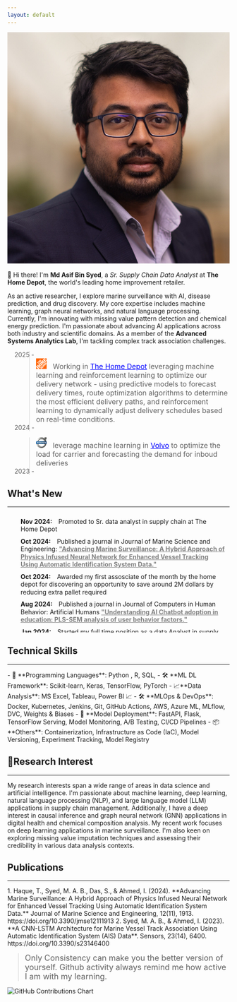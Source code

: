 ```yaml
---
layout: default
---
```


<img class="profile-picture" src="asif_headshot.webp" >

👋 Hi there! I'm **Md Asif Bin Syed**, a *Sr. Supply Chain Data Analyst* at **The Home Depot**, the world's leading home improvement retailer. 

As an active researcher, I explore marine surveillance with AI, disease prediction, and drug discovery. My core expertise includes machine learning, graph neural networks, and natural language processing. Currently, I'm innovating with missing value pattern detection and chemical energy prediction. I'm passionate about advancing AI applications across both industry and scientific domains. As a member of the **Advanced Systems Analytics Lab**, I'm tackling complex track association challenges.


<blockquote style="margin-left: 3.5em;">
    <div style="display: flex; align-items: left; margin-left: -3.5em;">2025 - </div>
    <img src="the-home-depot.png" alt="Employer 1" style="width: 24px; height: 24px; margin-right: 10px;">
  <font size="3"> Working in <a href="https://www.homedepot.com" style="color: blue;">The Home Depot</a> leveraging machine learning and reinforcement learning to optimize our delivery network - using predictive models to forecast delivery times, route optimization algorithms to determine the most efficient delivery paths, and reinforcement learning to dynamically adjust delivery schedules based on real-time conditions.</font>
 <div style="display: flex; align-items: left; margin-left: -3.5em;">2024 - </div>
</blockquote>

<blockquote style="margin-left: 3.5em;">
    <img src="volvo.svg" alt="Employer 1" style="width: 24px; height: 24px; margin-right: 10px;">
  <font size="3">leverage machine learning in <a href="https://www.homedepot.com" style="color: blue;">Volvo</a>  to optimize the  load for carrier  and forecasting the demand for inboud deliveries</font>
 <div style="display: flex; align-items: left; margin-left: -3.5em;">2023 - </div>
</blockquote>

<h2> What's New </h2>
<hr>
<div style="max-height: 250px; overflow-y: auto; padding: 10px;  line-height: 1.25;">
    <ul style="padding-left: 20px; margin: 0;">
        <li style="list-style-type: none; margin-bottom: 10px;">
            <span style="font-weight: bold; margin-right: 10px;">Nov 2024:</span>
            <span>Promoted to  Sr. data analyst in supply chain at The Home Depot</span>
        </li>
        <li style="list-style-type: none; margin-bottom: 10px;">
            <span style="font-weight: bold; margin-right: 10px;">Oct 2024:</span>
            <span>Published a journal in Journal of Marine Science and Engineering: <a href="https://www.mdpi.com/2077-1312/12/11/1913" style="color: gray ;"><b>"Advancing Marine Surveillance: A Hybrid Approach of Physics Infused Neural Network for Enhanced Vessel Tracking Using Automatic Identification System Data."</b></a></span>
        </li>
        <li style="list-style-type: none; margin-bottom: 10px;">
            <span style="font-weight: bold; margin-right: 10px;">Oct 2024:</span>
            <span>Awarded my first assosciate of the month by the home depot for discovering an opportunity to save around 2M dollars by reducing extra pallet required </span>
        </li>
        <li style="list-style-type: none; margin-bottom: 10px;">
            <span style="font-weight: bold; margin-right: 10px;">Aug 2024:</span>
            <span>Published a journal in Journal of Computers in Human Behavior: Artificial Humans <a href="https://www.sciencedirect.com/science/article/pii/S2949882124000586" style="color: gray;"><b>"Understanding AI Chatbot adoption in education: PLS-SEM analysis of user behavior factors."</b></a></span>
        </li>
        <li style="list-style-type: none; margin-bottom: 10px;">
            <span style="font-weight: bold; margin-right: 10px;">Jan 2024:</span>
            <span>Started my full time position as a data Analyst in supply chain at The Home Depot</span>
        </li>
        <li style="list-style-type: none; margin-bottom: 10px;">
            <span style="font-weight: bold; margin-right: 10px;">Dec 2023:</span>
            <span>Presented a paper on <a href="https://ieeexplore.ieee.org/abstract/document/10465079" style="color: gray;"><b>"Investigation of Polycystic Ovary Syndrome (PCOS) Diagnosis Using Machine Learning Approaches"</b></a> and <a href="https://ieeexplore.ieee.org/abstract/document/10441152" style="color: gray;"><b>"A Deep Learning Approach for Satellite and Debris Detection: YOLO in Action"</b></a> at the 2023 5th International Conference on Sustainable Technologies for Industry 5.0 (STI).</span>
        </li>
        <li style="list-style-type: none; margin-bottom: 10px;">
            <span style="font-weight: bold; margin-right: 10px;">Dec 2023:</span>
            <span>Presented a paper on <a href="https://ieeexplore.ieee.org/abstract/document/10441258" style="color: gray;"><b>"Pediatric Bone Age Prediction Using Deep Learning"</b></a> and <a href="https://ieeexplore.ieee.org/abstract/document/10464397" style="color: gray;"><b>"Federated Learning in Manufacturing: A Systematic Review and Pathway to Industry 5.0"</b></a> at the 2023 26th International Conference on Computer and Information Technology (ICCIT).</span>
        </li>
        <li style="list-style-type: none; margin-bottom: 10px;">
            <span style="font-weight: bold; margin-right: 10px;">Dec 2023:</span>
            <span>Completed my Masters in Industrial Engineering and submitted my theisis on  <a href="https://researchrepository.wvu.edu/cgi/viewcontent.cgi?article=12915&context=etd" style="color: gray;"><b>"Spatio-Temporal Deep Learning Approaches for Addressing Track Association Problem using Automatic Identification System (AIS) Data"</b></a></span>
        </li>
        <li style="list-style-type: none; margin-bottom: 10px;">
            <span style="font-weight: bold; margin-right: 10px;">July 2023:</span>
            <span>Awarded "Idea of the Month" at Volvo Truck for implementing Power Automate and AI to extract invoice data, saving $200k.</span>
        </li>
        <li style="list-style-type: none; margin-bottom: 10px;">
            <span style="font-weight: bold; margin-right: 10px;">July 2023:</span>
            <span>Published a journal in MDPI Sensors: <a href="https://www.mdpi.com/1424-8220/23/14/6400" style="color: gray;"><b>"A CNN-LSTM Architecture for Marine Vessel Track Association Using AIS Data."</b></a></span>
        </li>
        <li style="list-style-type: none; margin-bottom: 10px;">
            <span style="font-weight: bold; margin-right: 10px;">May 2023:</span>
            <span>Finalist in the QCRE Data Challenge for <a href="https://arxiv.org/pdf/2309.13402.pdf" style="color: gray;"><b>"ML Algorithm Synthesizing Domain Knowledge for Fungal Spore Concentration Prediction."</b></a></span>
        </li>
        <li style="list-style-type: none; margin-bottom: 10px;">
            <span style="font-weight: bold; margin-right: 10px;">April 2023:</span>
            <span>Submitted a paper to the IISE conference on <a href="https://arxiv.org/abs/2304.01491" style="color: gray;"><b>"Multi-Model LSTM Architecture for Track Association Using AIS Data."</b></a></span>
        </li>
        <li style="list-style-type: none; margin-bottom: 10px;">
            <span style="font-weight: bold; margin-right: 10px;">October 2022:</span>
            <span>Chaired a session at the INFORMS Annual Meeting on <a href="https://meetings.informs.org/wordpress/indianapolis2022/" style="color: gray;"><b>Advanced Machine Learning.</b></a></span>
        </li>
    </ul>
</div>

## Technical Skills
<hr>
- 🐍 **Programming Languages**: Python , R, SQL,
- 🛠️ **ML DL Framework**: Scikit-learn, Keras, TensorFlow,  PyTorch 
- 📈**Data Analysis**: MS Excel,  Tableau, Power BI 📈
- 🛠️ **MLOps & DevOps**: Docker, Kubernetes, Jenkins, Git, GitHub Actions, AWS, Azure ML, MLflow, DVC, Weights & Biases
- 🚀 **Model Deployment**: FastAPI, Flask, TensorFlow Serving, Model Monitoring, A/B Testing, CI/CD Pipelines
- 📦 **Others**: Containerization, Infrastructure as Code (IaC), Model Versioning, Experiment Tracking, Model Registry


## 🔬Research Interest
<hr>
My research interests span a wide range of areas in data science and artificial intelligence. I'm passionate about machine learning, deep learning, natural language processing (NLP), and large language model (LLM) applications in supply chain management. Additionally, I have a deep interest in causal inference and graph neural network (GNN) applications in digital health and chemical composition analysis. My recent work focuses on deep learning applications in marine surveillance. I'm also keen on exploring missing value imputation techniques and assessing their credibility in various data analysis contexts.


## Publications
<hr>
1. Haque, T., Syed, M. A. B., Das, S., & Ahmed, I. (2024). **Advancing Marine Surveillance: A Hybrid Approach of Physics Infused Neural Network for Enhanced Vessel Tracking Using Automatic Identification System Data.** Journal of Marine Science and Engineering, 12(11), 1913. https://doi.org/10.3390/jmse12111913
2. Syed, M. A. B., & Ahmed, I. (2023). **A CNN-LSTM Architecture for Marine Vessel Track Association Using Automatic Identification System (AIS) Data**. Sensors, 23(14), 6400. https://doi.org/10.3390/s23146400



<blockquote > <font size="4"> Only Consistency can make you the better version of yourself. Github activity always remind me how active I am with my learning. </font>
</blockquote>
<img src="https://ghchart.rshah.org/409ba5/Asifbinsyed" alt="GitHub Contributions Chart" />





